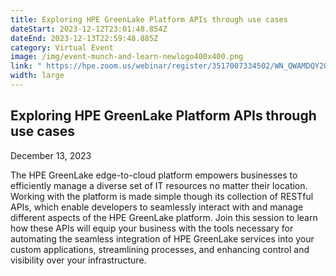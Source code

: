 ```yaml
---
title: Exploring HPE GreenLake Platform APIs through use cases
dateStart: 2023-12-12T23:01:48.854Z
dateEnd: 2023-12-13T22:59:48.885Z
category: Virtual Event
image: /img/event-munch-and-learn-newlogo400x400.png
link: " https://hpe.zoom.us/webinar/register/3517007334502/WN_QWAMDQY2QuyY3h-suXACsA"
width: large
---
```

## Exploring HPE GreenLake Platform APIs through use cases

December 13, 2023

The HPE GreenLake edge-to-cloud platform empowers businesses to efficiently manage a diverse set of IT resources no matter their location. Working with the platform is made simple though its collection of RESTful APIs, which enable developers to seamlessly interact with and manage different aspects of the HPE GreenLake platform. Join this session to learn how these APIs will equip your business with the tools necessary for automating the seamless integration of HPE GreenLake services into your custom applications, streamlining processes, and enhancing control and visibility over your infrastructure.
